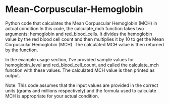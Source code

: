 # Mean-Corpuscular-Hemoglobin
Python code that calculates the Mean Corpuscular Hemoglobin (MCH) in actual condition
In this code, the calculate_mch function takes two arguments: hemoglobin and red_blood_cells. It divides the hemoglobin value by the red blood cell count and then multiplies it by 10 to get the Mean Corpuscular Hemoglobin (MCH). The calculated MCH value is then returned by the function.

In the example usage section, I've provided sample values for hemoglobin_level and red_blood_cell_count, and called the calculate_mch function with these values. The calculated MCH value is then printed as output.

Note: This code assumes that the input values are provided in the correct units (grams and millions respectively) and the formula used to calculate MCH is appropriate for your actual condition.
